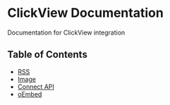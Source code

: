 # ClickView Documentation

Documentation for ClickView integration

## Table of Contents

- [RSS](rss/rss.md)
- [Image](image/image.md)
- [Connect API](connect/connect.md)
- [oEmbed](oembed/oembed.md)